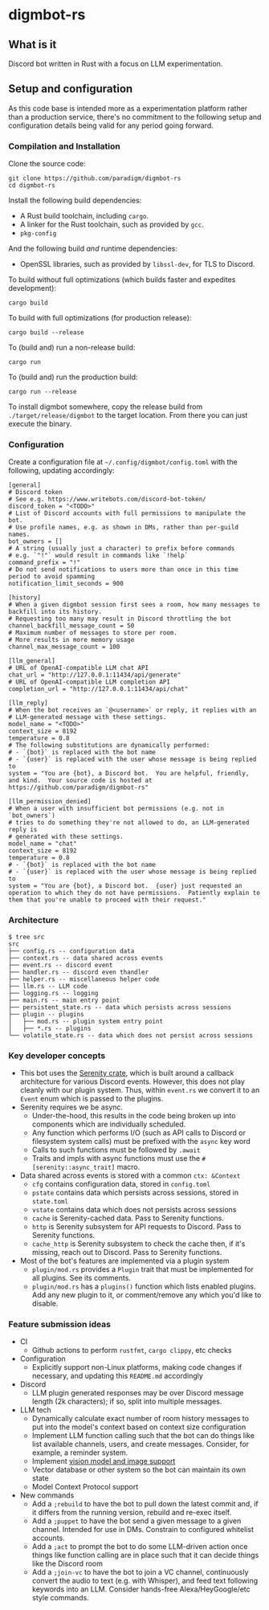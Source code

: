 # digmbot-rs

## What is it

Discord bot written in Rust with a focus on LLM experimentation.

## Setup and configuration

As this code base is intended more as a experimentation platform rather than a production service, there's no commitment to the following setup and configuration details being valid for any period going forward.

### Compilation and Installation

Clone the source code:

```
git clone https://github.com/paradigm/digmbot-rs
cd digmbot-rs
```

Install the following build dependencies:

- A Rust build toolchain, including `cargo`.
- A linker for the Rust toolchain, such as provided by `gcc`.
- `pkg-config`

And the following build _and_ runtime dependencies:

- OpenSSL libraries, such as provided by `libssl-dev`, for TLS to Discord.

To build without full optimizations (which builds faster and expedites development):

```
cargo build
```

To build with full optimizations (for production release):

```
cargo build --release
```

To (build and) run a non-release build:

```
cargo run
```

To (build and) run the production build:

```
cargo run --release
```

To install digmbot somewhere, copy the release build from `./target/release/digmbot` to the target location.  From there you can just execute the binary.

### Configuration

Create a configuration file at `~/.config/digmbot/config.toml` with the following, updating accordingly:

```
[general]
# Discord token
# See e.g. https://www.writebots.com/discord-bot-token/
discord_token = "<TODO>"
# List of Discord accounts with full permissions to manipulate the bot.
# Use profile names, e.g. as shown in DMs, rather than per-guild names.
bot_owners = []
# A string (usually just a character) to prefix before commands
# e.g. `"!"` would result in commands like `!help`
command_prefix = "!"
# Do not send notifications to users more than once in this time period to avoid spamming
notification_limit_seconds = 900

[history]
# When a given digmbot session first sees a room, how many messages to backfill into its history.
# Requesting too many may result in Discord throttling the bot
channel_backfill_message_count = 50
# Maximum number of messages to store per room.
# More results in more memory usage
channel_max_message_count = 100

[llm_general]
# URL of OpenAI-compatible LLM chat API
chat_url = "http://127.0.0.1:11434/api/generate"
# URL of OpenAI-compatible LLM completion API
completion_url = "http://127.0.0.1:11434/api/chat"

[llm_reply]
# When the bot receives an `@<username>` or reply, it replies with an
# LLM-generated message with these settings.
model_name = "<TODO>"
context_size = 8192
temperature = 0.8
# The following substitutions are dynamically performed:
# - `{bot}` is replaced with the bot name
# - `{user}` is replaced with the user whose message is being replied to
system = "You are {bot}, a Discord bot.  You are helpful, friendly, and kind.  Your source code is hosted at https://github.com/paradigm/digmbot-rs"

[llm_permission_denied]
# When a user with insufficient bot permissions (e.g. not in `bot_owners`)
# tries to do something they're not allowed to do, an LLM-generated reply is
# generated with these settings.
model_name = "chat"
context_size = 8192
temperature = 0.8
# - `{bot}` is replaced with the bot name
# - `{user}` is replaced with the user whose message is being replied to
system = "You are {bot}, a Discord bot.  {user} just requested an operation to which they do not have permissions.  Patiently explain to them that you're unable to proceed with their request."
```

### Architecture

```
$ tree src
src
├── config.rs -- configuration data
├── context.rs -- data shared across events
├── event.rs -- discord event
├── handler.rs -- discord even thandler
├── helper.rs -- miscellaneous helper code
├── llm.rs -- LLM code
├── logging.rs -- logging
├── main.rs -- main entry point
├── persistent_state.rs -- data which persists across sessions
├── plugin -- plugins
│   ├── mod.rs -- plugin system entry point
│   ├── *.rs -- plugins
└── volatile_state.rs -- data which does not persist across sessions
```

### Key developer concepts

- This bot uses the [Serenity crate](https://crates.io/crates/serenity), which is built around a callback architecture for various Discord events.  However, this does not play cleanly with our plugin system.  Thus, within `event.rs` we convert it to an `Event` enum which is passed to the plugins.
- Serenity requires we be async.
    - Under-the-hood, this results in the code being broken up into components which are individually scheduled.
    - Any function which performs I/O (such as API calls to Discord or filesystem system calls) must be prefixed with the `async` key word
    - Calls to such functions must be followed by `.await`
    - Traits and impls with async functions must use the `#[serenity::async_trait]` macro.
- Data shared across events is stored with a common `ctx: &Context`
    - `cfg` contains configuration data, stored in `config.toml`
    - `pstate` contains data which persists across sessions, stored in `state.toml`
    - `vstate` contains data which does  not persists across sessions
    - `cache` is Serenity-cached data.  Pass to Serenity functions.
    - `http` is Serenity subsystem for API requests to Discord.  Pass to Serenity functions.
    - `cache_http` is Serenity subsystem to check the cache then, if it's missing, reach out to Discord.  Pass to Serenity functions.
- Most of the bot's features are implemented via a plugin system
    - `plugin/mod.rs` provides a `Plugin` trait that must be implemented for all plugins.  See its comments.
    - `plugin/mod.rs` has a `plugins()` function which lists enabled plugins.  Add any new plugin to it, or comment/remove any which you'd like to disable.

### Feature submission ideas

- CI
    - Github actions to perform `rustfmt`, `cargo clippy`, etc checks
- Configuration
    - Explicitly support non-Linux platforms, making code changes if necessary, and updating this `README.md` accordingly
- Discord
    - LLM plugin generated responses may be over Discord message length (2k characters); if so, split into multiple messages.
- LLM tech
    - Dynamically calculate exact number of room history messages to put into the model's context based on context size configuration
    - Implement LLM function calling such that the bot can do things like list available channels, users, and create messages.  Consider, for example, a reminder system.
    - Implement [vision model and image support](https://ollama.com/blog/vision-models)
    - Vector database or other system so the bot can maintain its own state
    - Model Context Protocol support
- New commands
    - Add a `;rebuild` to have the bot to pull down the latest commit and, if it differs from the running version, rebuild and re-exec itself.
    - Add a `;puppet` to have the bot send a given message to a given channel.  Intended for use in DMs.  Constrain to configured whitelist accounts.
    - Add a `;act` to prompt the bot to do some LLM-driven action once things like function calling are in place such that it can decide things like the Discord room
    - Add a `;join-vc` to have the bot to join a VC channel, continuously convert the audio to text (e.g. with Whisper), and feed text following keywords into an LLM.  Consider hands-free Alexa/HeyGoogle/etc style commands.
